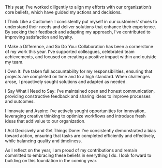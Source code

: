 This year, I’ve worked diligently to align my efforts with our organization’s core beliefs, which have guided my actions and decisions.

I Think Like a Customer: I consistently put myself in our customers’ shoes to understand their needs and deliver solutions that enhance their experience. By seeking their feedback and adapting my approach, I’ve contributed to improving satisfaction and loyalty.

I Make a Difference, and So Do You: Collaboration has been a cornerstone of my work this year. I’ve supported colleagues, celebrated team achievements, and focused on creating a positive impact within and outside my team.

I Own It: I’ve taken full accountability for my responsibilities, ensuring that projects are completed on time and to a high standard. When challenges arose, I proactively sought solutions and adapted as needed.

I Say What I Need to Say: I’ve maintained open and honest communication, providing constructive feedback and sharing ideas to improve processes and outcomes.

I Innovate and Aspire: I’ve actively sought opportunities for innovation, leveraging creative thinking to optimize workflows and introduce fresh ideas that add value to our organization.

I Act Decisively and Get Things Done: I’ve consistently demonstrated a bias toward action, ensuring that tasks are completed efficiently and effectively, while balancing quality and timeliness.

As I reflect on the year, I am proud of my contributions and remain committed to embracing these beliefs in everything I do. I look forward to building on this foundation in the coming year.
